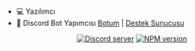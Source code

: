 
- 💻 Yazılımcı 
- 🤖 Discord Bot Yapımcısı [Botum](https://discord.com/oauth2/authorize?client_id=796280188119679016&scope=bot&permissions=271723582) | [Destek Sunucusu](https://discord.gg/2RjutSSyvj)
<div align="center">
  <p>
    <a href="https://discord.gg/aq7UneDjwa"><img src="https://img.shields.io/discord/222078108977594368?color=7289da&logo=discord&logoColor=white" alt="Discord server" /></a>
    <a href="https://www.npmjs.com/package/discord.js"><img src="https://img.shields.io/npm/v/discord.js.svg?maxAge=3600" alt="NPM version" /></a>
  </p>
</div>
